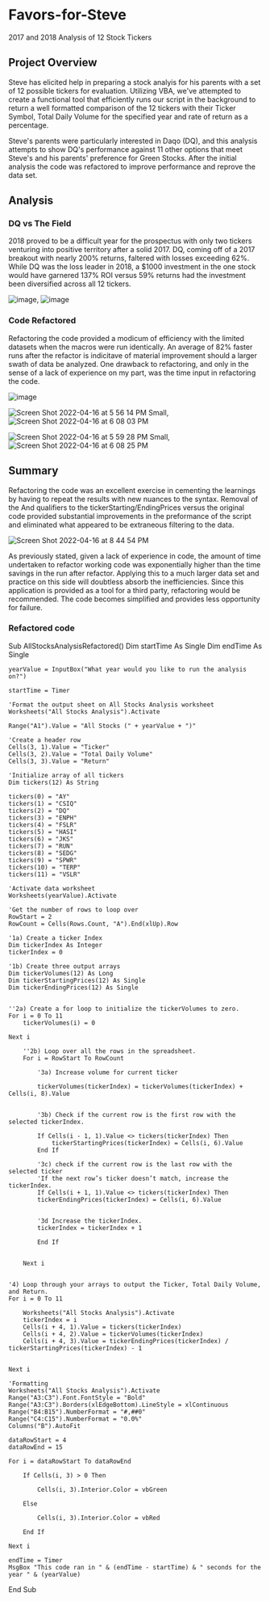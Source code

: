 # Favors-for-Steve
2017 and 2018 Analysis of 12 Stock Tickers
## Project Overview
Steve has elicited help in preparing a stock analyis for his parents with a set of 12 possible tickers for evaluation.  Utilizing VBA, we've attempted to create a functional tool that efficiently runs our script in the background to return a well formatted comparison of the 12 tickers with their Ticker Symbol, Total Daily Volume for the specified year and rate of return as a percentage.  

Steve's parents were particularly interested in Daqo (DQ), and this analysis attempts to show DQ's performance against 11 other options that meet Steve's and his parents' preference for Green Stocks.  After the initial analysis the code was refactored to improve performance and reprove the data set.

## Analysis
### DQ vs The Field
2018 proved to be a difficult year for the prospectus with only two tickers venturing into positive territory after a solid 2017.  DQ, coming off of a 2017 breakout with nearly 200% returns, faltered with losses exceeding 62%.  While DQ was the loss leader in 2018, a $1000 investment in the one stock would have garnered 137% ROI versus 59% returns had the investment been diversified across all 12 tickers.

![image](https://user-images.githubusercontent.com/98665941/163694606-7ae4bc76-cf07-47fe-a69f-8bc1115bda32.png),    ![image](https://user-images.githubusercontent.com/98665941/163694592-7d8838c7-c198-4fd8-953a-3fc890079421.png)

### Code Refactored
Refactoring the code provided a modicum of efficiency with the limited datasets when the macros were run identically.  An average of 82% faster runs after the refactor is indicitave of material improvement should a larger swath of data be analyzed.  One drawback to refactoring, and only in the sense of a lack of experience on my part, was the time input in refactoring the code.

![image](https://user-images.githubusercontent.com/98665941/163696448-69ed3307-0754-4e4a-83d2-2a72215e19ab.png)


![Screen Shot 2022-04-16 at 5 56 14 PM Small](https://user-images.githubusercontent.com/98665941/163696463-f0c6955e-652c-48a4-a10b-9f3d10005421.png),   ![Screen Shot 2022-04-16 at 6 08 03 PM](https://user-images.githubusercontent.com/98665941/163696503-8e5381c2-e9dd-4157-854c-4eda1ae72845.png)

![Screen Shot 2022-04-16 at 5 59 28 PM Small](https://user-images.githubusercontent.com/98665941/163696455-bf823cea-0dba-4190-bbe5-902444cc50cf.png),   ![Screen Shot 2022-04-16 at 6 08 25 PM](https://user-images.githubusercontent.com/98665941/163696511-f942cb25-1961-42e3-b06a-426f0de95565.png)

## Summary
Refactoring the code was an excellent exercise in cementing the learnings by having to repeat the results with new nuances to the syntax.  Removal of the And qualifiers to the tickerStarting/EndingPrices versus the original code provided substantial improvements in the preformance of the script and eliminated what appeared to be extraneous filtering to the data.

![Screen Shot 2022-04-16 at 8 44 54 PM](https://user-images.githubusercontent.com/98665941/163696744-cf851aa7-e4c2-4a24-bad9-f7dd301381e3.png)

As previously stated, given a lack of experience in code, the amount of time undertaken to refactor working code was exponentially higher than the time savings in the run after refactor.  Applying this to a much larger data set and practice on this side will doubtless absorb the inefficiencies.  Since this application is provided as a tool for a third party, refactoring would be recommended.  The code becomes simplified and provides less opportunity for failure.

### Refactored code
Sub AllStocksAnalysisRefactored()
    Dim startTime As Single
    Dim endTime  As Single

    yearValue = InputBox("What year would you like to run the analysis on?")

    startTime = Timer
    
    'Format the output sheet on All Stocks Analysis worksheet
    Worksheets("All Stocks Analysis").Activate
    
    Range("A1").Value = "All Stocks (" + yearValue + ")"
    
    'Create a header row
    Cells(3, 1).Value = "Ticker"
    Cells(3, 2).Value = "Total Daily Volume"
    Cells(3, 3).Value = "Return"

    'Initialize array of all tickers
    Dim tickers(12) As String
    
    tickers(0) = "AY"
    tickers(1) = "CSIQ"
    tickers(2) = "DQ"
    tickers(3) = "ENPH"
    tickers(4) = "FSLR"
    tickers(5) = "HASI"
    tickers(6) = "JKS"
    tickers(7) = "RUN"
    tickers(8) = "SEDG"
    tickers(9) = "SPWR"
    tickers(10) = "TERP"
    tickers(11) = "VSLR"
    
    'Activate data worksheet
    Worksheets(yearValue).Activate
    
    'Get the number of rows to loop over
    RowStart = 2
    RowCount = Cells(Rows.Count, "A").End(xlUp).Row
    
    '1a) Create a ticker Index
    Dim tickerIndex As Integer
    tickerIndex = 0

    '1b) Create three output arrays
    Dim tickerVolumes(12) As Long
    Dim tickerStartingPrices(12) As Single
    Dim tickerEndingPrices(12) As Single
    
    
    ''2a) Create a for loop to initialize the tickerVolumes to zero.
    For i = 0 To 11
        tickerVolumes(i) = 0
        
    Next i
        
        ''2b) Loop over all the rows in the spreadsheet.
        For i = RowStart To RowCount
    
            '3a) Increase volume for current ticker
         
            tickerVolumes(tickerIndex) = tickerVolumes(tickerIndex) + Cells(i, 8).Value
            
        
            '3b) Check if the current row is the first row with the selected tickerIndex.
        
            If Cells(i - 1, 1).Value <> tickers(tickerIndex) Then
                tickerStartingPrices(tickerIndex) = Cells(i, 6).Value
            End If
        
            '3c) check if the current row is the last row with the selected ticker
            'If the next row’s ticker doesn’t match, increase the tickerIndex.
            If Cells(i + 1, 1).Value <> tickers(tickerIndex) Then
            tickerEndingPrices(tickerIndex) = Cells(i, 6).Value
            

            '3d Increase the tickerIndex.
            tickerIndex = tickerIndex + 1
            
            End If
           
    
        Next i
        
    
    '4) Loop through your arrays to output the Ticker, Total Daily Volume, and Return.
    For i = 0 To 11
        
        Worksheets("All Stocks Analysis").Activate
        tickerIndex = i
        Cells(i + 4, 1).Value = tickers(tickerIndex)
        Cells(i + 4, 2).Value = tickerVolumes(tickerIndex)
        Cells(i + 4, 3).Value = tickerEndingPrices(tickerIndex) / tickerStartingPrices(tickerIndex) - 1
        
        
    Next i
    
    'Formatting
    Worksheets("All Stocks Analysis").Activate
    Range("A3:C3").Font.FontStyle = "Bold"
    Range("A3:C3").Borders(xlEdgeBottom).LineStyle = xlContinuous
    Range("B4:B15").NumberFormat = "#,##0"
    Range("C4:C15").NumberFormat = "0.0%"
    Columns("B").AutoFit

    dataRowStart = 4
    dataRowEnd = 15

    For i = dataRowStart To dataRowEnd
        
        If Cells(i, 3) > 0 Then
            
            Cells(i, 3).Interior.Color = vbGreen
            
        Else
        
            Cells(i, 3).Interior.Color = vbRed
            
        End If
        
    Next i
 
    endTime = Timer
    MsgBox "This code ran in " & (endTime - startTime) & " seconds for the year " & (yearValue)

End Sub
